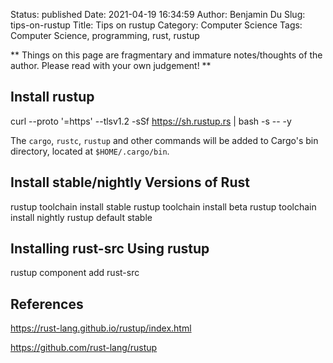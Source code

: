 Status: published
Date: 2021-04-19 16:34:59
Author: Benjamin Du
Slug: tips-on-rustup
Title: Tips on rustup
Category: Computer Science
Tags: Computer Science, programming, rust, rustup

**
Things on this page are fragmentary and immature notes/thoughts of the author.
Please read with your own judgement!
**


## Install rustup
curl --proto '=https' --tlsv1.2 -sSf https://sh.rustup.rs | bash -s -- -y

The `cargo`, `rustc`, `rustup` and other commands 
will be added to Cargo's bin directory, located at `$HOME/.cargo/bin`.

## Install stable/nightly Versions of Rust

rustup toolchain install stable
rustup toolchain install beta
rustup toolchain install nightly
rustup default stable



## Installing rust-src Using rustup

rustup component add rust-src

## References 

https://rust-lang.github.io/rustup/index.html

https://github.com/rust-lang/rustup